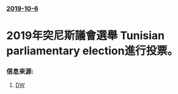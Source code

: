 ### [2019-10-6](/news/2019/10/6/index.md)

##### 
# 2019年突尼斯議會選舉 Tunisian parliamentary election進行投票。 




### 信息来源:

1. [DW](https://www.dw.com/en/tunisia-election-a-chance-for-political-newcomers/a-50711837)
